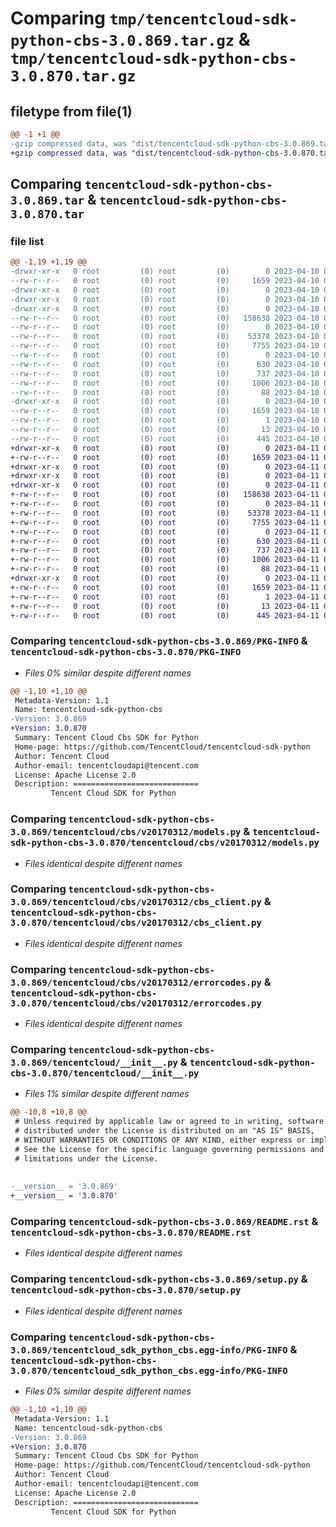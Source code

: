# Comparing `tmp/tencentcloud-sdk-python-cbs-3.0.869.tar.gz` & `tmp/tencentcloud-sdk-python-cbs-3.0.870.tar.gz`

## filetype from file(1)

```diff
@@ -1 +1 @@
-gzip compressed data, was "dist/tencentcloud-sdk-python-cbs-3.0.869.tar", last modified: Mon Apr 10 02:56:54 2023, max compression
+gzip compressed data, was "dist/tencentcloud-sdk-python-cbs-3.0.870.tar", last modified: Tue Apr 11 03:25:17 2023, max compression
```

## Comparing `tencentcloud-sdk-python-cbs-3.0.869.tar` & `tencentcloud-sdk-python-cbs-3.0.870.tar`

### file list

```diff
@@ -1,19 +1,19 @@
-drwxr-xr-x   0 root         (0) root         (0)        0 2023-04-10 02:56:54.000000 tencentcloud-sdk-python-cbs-3.0.869/
--rw-r--r--   0 root         (0) root         (0)     1659 2023-04-10 02:56:54.000000 tencentcloud-sdk-python-cbs-3.0.869/PKG-INFO
-drwxr-xr-x   0 root         (0) root         (0)        0 2023-04-10 02:56:54.000000 tencentcloud-sdk-python-cbs-3.0.869/tencentcloud/
-drwxr-xr-x   0 root         (0) root         (0)        0 2023-04-10 02:56:54.000000 tencentcloud-sdk-python-cbs-3.0.869/tencentcloud/cbs/
-drwxr-xr-x   0 root         (0) root         (0)        0 2023-04-10 02:56:54.000000 tencentcloud-sdk-python-cbs-3.0.869/tencentcloud/cbs/v20170312/
--rw-r--r--   0 root         (0) root         (0)   158638 2023-04-10 02:56:53.000000 tencentcloud-sdk-python-cbs-3.0.869/tencentcloud/cbs/v20170312/models.py
--rw-r--r--   0 root         (0) root         (0)        0 2023-04-10 02:56:53.000000 tencentcloud-sdk-python-cbs-3.0.869/tencentcloud/cbs/v20170312/__init__.py
--rw-r--r--   0 root         (0) root         (0)    53378 2023-04-10 02:56:53.000000 tencentcloud-sdk-python-cbs-3.0.869/tencentcloud/cbs/v20170312/cbs_client.py
--rw-r--r--   0 root         (0) root         (0)     7755 2023-04-10 02:56:53.000000 tencentcloud-sdk-python-cbs-3.0.869/tencentcloud/cbs/v20170312/errorcodes.py
--rw-r--r--   0 root         (0) root         (0)        0 2023-04-10 02:56:53.000000 tencentcloud-sdk-python-cbs-3.0.869/tencentcloud/cbs/__init__.py
--rw-r--r--   0 root         (0) root         (0)      630 2023-04-10 02:56:53.000000 tencentcloud-sdk-python-cbs-3.0.869/tencentcloud/__init__.py
--rw-r--r--   0 root         (0) root         (0)      737 2023-04-10 02:56:53.000000 tencentcloud-sdk-python-cbs-3.0.869/README.rst
--rw-r--r--   0 root         (0) root         (0)     1006 2023-04-10 02:56:53.000000 tencentcloud-sdk-python-cbs-3.0.869/setup.py
--rw-r--r--   0 root         (0) root         (0)       88 2023-04-10 02:56:54.000000 tencentcloud-sdk-python-cbs-3.0.869/setup.cfg
-drwxr-xr-x   0 root         (0) root         (0)        0 2023-04-10 02:56:54.000000 tencentcloud-sdk-python-cbs-3.0.869/tencentcloud_sdk_python_cbs.egg-info/
--rw-r--r--   0 root         (0) root         (0)     1659 2023-04-10 02:56:54.000000 tencentcloud-sdk-python-cbs-3.0.869/tencentcloud_sdk_python_cbs.egg-info/PKG-INFO
--rw-r--r--   0 root         (0) root         (0)        1 2023-04-10 02:56:54.000000 tencentcloud-sdk-python-cbs-3.0.869/tencentcloud_sdk_python_cbs.egg-info/dependency_links.txt
--rw-r--r--   0 root         (0) root         (0)       13 2023-04-10 02:56:54.000000 tencentcloud-sdk-python-cbs-3.0.869/tencentcloud_sdk_python_cbs.egg-info/top_level.txt
--rw-r--r--   0 root         (0) root         (0)      445 2023-04-10 02:56:54.000000 tencentcloud-sdk-python-cbs-3.0.869/tencentcloud_sdk_python_cbs.egg-info/SOURCES.txt
+drwxr-xr-x   0 root         (0) root         (0)        0 2023-04-11 03:25:17.000000 tencentcloud-sdk-python-cbs-3.0.870/
+-rw-r--r--   0 root         (0) root         (0)     1659 2023-04-11 03:25:17.000000 tencentcloud-sdk-python-cbs-3.0.870/PKG-INFO
+drwxr-xr-x   0 root         (0) root         (0)        0 2023-04-11 03:25:17.000000 tencentcloud-sdk-python-cbs-3.0.870/tencentcloud/
+drwxr-xr-x   0 root         (0) root         (0)        0 2023-04-11 03:25:17.000000 tencentcloud-sdk-python-cbs-3.0.870/tencentcloud/cbs/
+drwxr-xr-x   0 root         (0) root         (0)        0 2023-04-11 03:25:17.000000 tencentcloud-sdk-python-cbs-3.0.870/tencentcloud/cbs/v20170312/
+-rw-r--r--   0 root         (0) root         (0)   158638 2023-04-11 03:25:17.000000 tencentcloud-sdk-python-cbs-3.0.870/tencentcloud/cbs/v20170312/models.py
+-rw-r--r--   0 root         (0) root         (0)        0 2023-04-11 03:25:17.000000 tencentcloud-sdk-python-cbs-3.0.870/tencentcloud/cbs/v20170312/__init__.py
+-rw-r--r--   0 root         (0) root         (0)    53378 2023-04-11 03:25:17.000000 tencentcloud-sdk-python-cbs-3.0.870/tencentcloud/cbs/v20170312/cbs_client.py
+-rw-r--r--   0 root         (0) root         (0)     7755 2023-04-11 03:25:17.000000 tencentcloud-sdk-python-cbs-3.0.870/tencentcloud/cbs/v20170312/errorcodes.py
+-rw-r--r--   0 root         (0) root         (0)        0 2023-04-11 03:25:17.000000 tencentcloud-sdk-python-cbs-3.0.870/tencentcloud/cbs/__init__.py
+-rw-r--r--   0 root         (0) root         (0)      630 2023-04-11 03:25:17.000000 tencentcloud-sdk-python-cbs-3.0.870/tencentcloud/__init__.py
+-rw-r--r--   0 root         (0) root         (0)      737 2023-04-11 03:25:17.000000 tencentcloud-sdk-python-cbs-3.0.870/README.rst
+-rw-r--r--   0 root         (0) root         (0)     1006 2023-04-11 03:25:17.000000 tencentcloud-sdk-python-cbs-3.0.870/setup.py
+-rw-r--r--   0 root         (0) root         (0)       88 2023-04-11 03:25:17.000000 tencentcloud-sdk-python-cbs-3.0.870/setup.cfg
+drwxr-xr-x   0 root         (0) root         (0)        0 2023-04-11 03:25:17.000000 tencentcloud-sdk-python-cbs-3.0.870/tencentcloud_sdk_python_cbs.egg-info/
+-rw-r--r--   0 root         (0) root         (0)     1659 2023-04-11 03:25:17.000000 tencentcloud-sdk-python-cbs-3.0.870/tencentcloud_sdk_python_cbs.egg-info/PKG-INFO
+-rw-r--r--   0 root         (0) root         (0)        1 2023-04-11 03:25:17.000000 tencentcloud-sdk-python-cbs-3.0.870/tencentcloud_sdk_python_cbs.egg-info/dependency_links.txt
+-rw-r--r--   0 root         (0) root         (0)       13 2023-04-11 03:25:17.000000 tencentcloud-sdk-python-cbs-3.0.870/tencentcloud_sdk_python_cbs.egg-info/top_level.txt
+-rw-r--r--   0 root         (0) root         (0)      445 2023-04-11 03:25:17.000000 tencentcloud-sdk-python-cbs-3.0.870/tencentcloud_sdk_python_cbs.egg-info/SOURCES.txt
```

### Comparing `tencentcloud-sdk-python-cbs-3.0.869/PKG-INFO` & `tencentcloud-sdk-python-cbs-3.0.870/PKG-INFO`

 * *Files 0% similar despite different names*

```diff
@@ -1,10 +1,10 @@
 Metadata-Version: 1.1
 Name: tencentcloud-sdk-python-cbs
-Version: 3.0.869
+Version: 3.0.870
 Summary: Tencent Cloud Cbs SDK for Python
 Home-page: https://github.com/TencentCloud/tencentcloud-sdk-python
 Author: Tencent Cloud
 Author-email: tencentcloudapi@tencent.com
 License: Apache License 2.0
 Description: ============================
         Tencent Cloud SDK for Python
```

### Comparing `tencentcloud-sdk-python-cbs-3.0.869/tencentcloud/cbs/v20170312/models.py` & `tencentcloud-sdk-python-cbs-3.0.870/tencentcloud/cbs/v20170312/models.py`

 * *Files identical despite different names*

### Comparing `tencentcloud-sdk-python-cbs-3.0.869/tencentcloud/cbs/v20170312/cbs_client.py` & `tencentcloud-sdk-python-cbs-3.0.870/tencentcloud/cbs/v20170312/cbs_client.py`

 * *Files identical despite different names*

### Comparing `tencentcloud-sdk-python-cbs-3.0.869/tencentcloud/cbs/v20170312/errorcodes.py` & `tencentcloud-sdk-python-cbs-3.0.870/tencentcloud/cbs/v20170312/errorcodes.py`

 * *Files identical despite different names*

### Comparing `tencentcloud-sdk-python-cbs-3.0.869/tencentcloud/__init__.py` & `tencentcloud-sdk-python-cbs-3.0.870/tencentcloud/__init__.py`

 * *Files 1% similar despite different names*

```diff
@@ -10,8 +10,8 @@
 # Unless required by applicable law or agreed to in writing, software
 # distributed under the License is distributed on an "AS IS" BASIS,
 # WITHOUT WARRANTIES OR CONDITIONS OF ANY KIND, either express or implied.
 # See the License for the specific language governing permissions and
 # limitations under the License.
 
 
-__version__ = '3.0.869'
+__version__ = '3.0.870'
```

### Comparing `tencentcloud-sdk-python-cbs-3.0.869/README.rst` & `tencentcloud-sdk-python-cbs-3.0.870/README.rst`

 * *Files identical despite different names*

### Comparing `tencentcloud-sdk-python-cbs-3.0.869/setup.py` & `tencentcloud-sdk-python-cbs-3.0.870/setup.py`

 * *Files identical despite different names*

### Comparing `tencentcloud-sdk-python-cbs-3.0.869/tencentcloud_sdk_python_cbs.egg-info/PKG-INFO` & `tencentcloud-sdk-python-cbs-3.0.870/tencentcloud_sdk_python_cbs.egg-info/PKG-INFO`

 * *Files 0% similar despite different names*

```diff
@@ -1,10 +1,10 @@
 Metadata-Version: 1.1
 Name: tencentcloud-sdk-python-cbs
-Version: 3.0.869
+Version: 3.0.870
 Summary: Tencent Cloud Cbs SDK for Python
 Home-page: https://github.com/TencentCloud/tencentcloud-sdk-python
 Author: Tencent Cloud
 Author-email: tencentcloudapi@tencent.com
 License: Apache License 2.0
 Description: ============================
         Tencent Cloud SDK for Python
```

